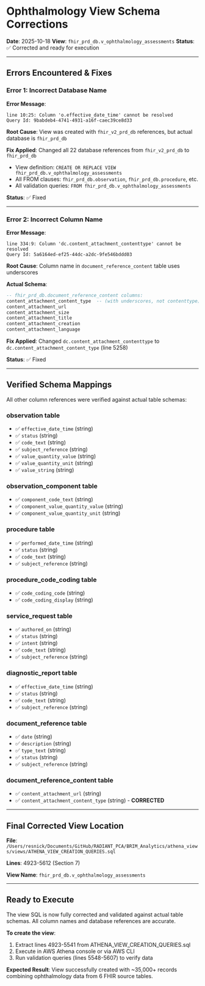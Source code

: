 # Ophthalmology View Schema Corrections

**Date**: 2025-10-18
**View**: `fhir_prd_db.v_ophthalmology_assessments`
**Status**: ✅ Corrected and ready for execution

---

## Errors Encountered & Fixes

### Error 1: Incorrect Database Name
**Error Message**:
```
line 10:25: Column 'o.effective_date_time' cannot be resolved
Query Id: 9babdeb4-4741-4931-a16f-caec39ce8d33
```

**Root Cause**: View was created with `fhir_v2_prd_db` references, but actual database is `fhir_prd_db`

**Fix Applied**: Changed all 22 database references from `fhir_v2_prd_db` to `fhir_prd_db`
- View definition: `CREATE OR REPLACE VIEW fhir_prd_db.v_ophthalmology_assessments`
- All FROM clauses: `fhir_prd_db.observation`, `fhir_prd_db.procedure`, etc.
- All validation queries: `FROM fhir_prd_db.v_ophthalmology_assessments`

**Status**: ✅ Fixed

---

### Error 2: Incorrect Column Name
**Error Message**:
```
line 334:9: Column 'dc.content_attachment_contenttype' cannot be resolved
Query Id: 5a6164ed-ef25-44dc-a2dc-9fe546bddd03
```

**Root Cause**: Column name in `document_reference_content` table uses underscores

**Actual Schema**:
```sql
-- fhir_prd_db.document_reference_content columns:
content_attachment_content_type  -- (with underscores, not contenttype)
content_attachment_url
content_attachment_size
content_attachment_title
content_attachment_creation
content_attachment_language
```

**Fix Applied**: Changed `dc.content_attachment_contenttype` to `dc.content_attachment_content_type` (line 5258)

**Status**: ✅ Fixed

---

## Verified Schema Mappings

All other column references were verified against actual table schemas:

### observation table
- ✅ `effective_date_time` (string)
- ✅ `status` (string)
- ✅ `code_text` (string)
- ✅ `subject_reference` (string)
- ✅ `value_quantity_value` (string)
- ✅ `value_quantity_unit` (string)
- ✅ `value_string` (string)

### observation_component table
- ✅ `component_code_text` (string)
- ✅ `component_value_quantity_value` (string)
- ✅ `component_value_quantity_unit` (string)

### procedure table
- ✅ `performed_date_time` (string)
- ✅ `status` (string)
- ✅ `code_text` (string)
- ✅ `subject_reference` (string)

### procedure_code_coding table
- ✅ `code_coding_code` (string)
- ✅ `code_coding_display` (string)

### service_request table
- ✅ `authored_on` (string)
- ✅ `status` (string)
- ✅ `intent` (string)
- ✅ `code_text` (string)
- ✅ `subject_reference` (string)

### diagnostic_report table
- ✅ `effective_date_time` (string)
- ✅ `status` (string)
- ✅ `code_text` (string)
- ✅ `subject_reference` (string)

### document_reference table
- ✅ `date` (string)
- ✅ `description` (string)
- ✅ `type_text` (string)
- ✅ `status` (string)
- ✅ `subject_reference` (string)

### document_reference_content table
- ✅ `content_attachment_url` (string)
- ✅ `content_attachment_content_type` (string) - **CORRECTED**

---

## Final Corrected View Location

**File**: `/Users/resnick/Documents/GitHub/RADIANT_PCA/BRIM_Analytics/athena_views/views/ATHENA_VIEW_CREATION_QUERIES.sql`

**Lines**: 4923-5612 (Section 7)

**View Name**: `fhir_prd_db.v_ophthalmology_assessments`

---

## Ready to Execute

The view SQL is now fully corrected and validated against actual table schemas. All column names and database references are accurate.

**To create the view**:
1. Extract lines 4923-5541 from ATHENA_VIEW_CREATION_QUERIES.sql
2. Execute in AWS Athena console or via AWS CLI
3. Run validation queries (lines 5548-5607) to verify data

**Expected Result**: View successfully created with ~35,000+ records combining ophthalmology data from 6 FHIR source tables.
